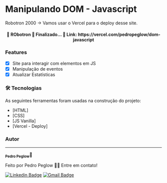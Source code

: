 # Manipulando DOM - Javascript

Robotron 2000 -> Vamos usar o Vercel para o deploy desse site.

<h4 align="center"> 
	🏁  RObotron 🚀 Finalizado...  🏁
	Link: https://vercel.com/pedropeglow/dom-javascript
</h4>

### Features

- [x] Site para interagir com elementos em JS
- [x] Manipulação de eventos
- [x] Atualizar Estatísticas

### 🛠 Tecnologias

As seguintes ferramentas foram usadas na construção do projeto:

- [HTML]
- [CSS]
- [JS Vanilla]
- [Vercel - Deploy]

### Autor

---

<sub><b>Pedro Peglow</b></sub>🚀

Feito por Pedro Peglow 👋🏽 Entre em contato!

[![Linkedin Badge](https://img.shields.io/badge/-Pedro-blue?style=flat-square&logo=Linkedin&logoColor=white&link=https://www.linkedin.com/in/pedro-peglow/)](https://www.linkedin.com/in/pedro-peglow/)
[![Gmail Badge](https://img.shields.io/badge/-pedropeglowm@gmail.com-c14438?style=flat-square&logo=Gmail&logoColor=white&link=mailto:pedropeglowm@gmail.com)](mailto:pedropeglowm@gmail.com)
